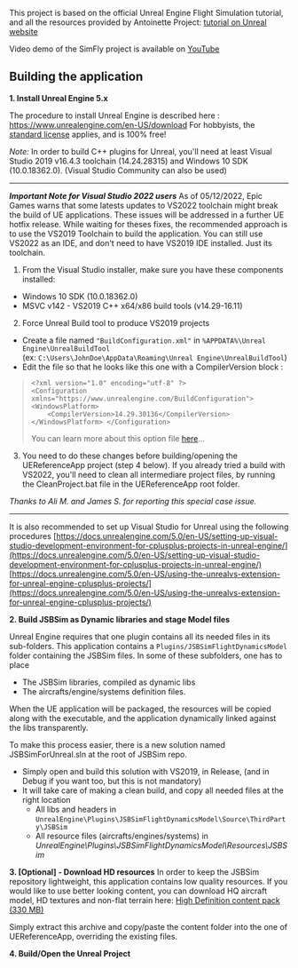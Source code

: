 This project is based on the official Unreal Engine Flight Simulation tutorial, and all the resources provided by Antoinette Project: [tutorial on Unreal website](https://dev.epicgames.com/community/learning/tutorials/mmL/unreal-engine-a-diy-flight-simulator-tutorial)

Video demo of the SimFly project is available on [YouTube](https://youtu.be/y_uYnDoa1Cc)

## Building the application

**1. Install Unreal Engine 5.x**

The procedure to install Unreal Engine is described here : https://www.unrealengine.com/en-US/download
For hobbyists, the [standard license](https://www.unrealengine.com/en-US/license) applies, and is 100% free!

_Note:_ In order to build C++ plugins for Unreal, you'll need at least Visual Studio 2019 v16.4.3 toolchain (14.24.28315) and Windows 10 SDK (10.0.18362.0). (Visual Studio Community can also be used)

---

**_Important Note for Visual Studio 2022 users_**
As of 05/12/2022, Epic Games warns that some latests updates to VS2022 toolchain might break the build of UE applications. These issues will be addressed in a further UE hotfix release. While waiting for theses fixes, the recommended approach is to use the VS2019 Toolchain to build the application.
You can still use VS2022 as an IDE, and don't need to have VS2019 IDE installed. Just its toolchain.

1. From the Visual Studio installer, make sure you have these components installed:

- Windows 10 SDK (10.0.18362.0)
- MSVC v142 - VS2019 C++ x64/x86 build tools (v14.29-16.11)

2. Force Unreal Build tool to produce VS2019 projects

- Create a file named `"BuildConfiguration.xml"` in `%APPDATA%\Unreal Engine\UnrealBuildTool`  
   (ex: `C:\Users\JohnDoe\AppData\Roaming\Unreal Engine\UnrealBuildTool`)
- Edit the file so that he looks like this one with a CompilerVersion block :

>     <?xml version="1.0" encoding="utf-8" ?>
>     <Configuration xmlns="https://www.unrealengine.com/BuildConfiguration">
>     <WindowsPlatform>
>         <CompilerVersion>14.29.30136</CompilerVersion>
>     </WindowsPlatform> </Configuration>
>
> You can learn more about this option file [here](https://docs.unrealengine.com/4.27/en-US/ProductionPipelines/BuildTools/UnrealBuildTool/BuildConfiguration/)...

3. You need to do these changes before building/opening the UEReferenceApp project (step 4 below).
   If you already tried a build with VS2022, you'll need to clean all intermediare project files, by running the CleanProject.bat file in the UEReferenceApp root folder.

_Thanks to Ali M. and James S. for reporting this special case issue._

---

It is also recommended to set up Visual Studio for Unreal using the following procedures
[https://docs.unrealengine.com/5.0/en-US/setting-up-visual-studio-development-environment-for-cplusplus-projects-in-unreal-engine/](https://docs.unrealengine.com/5.0/en-US/setting-up-visual-studio-development-environment-for-cplusplus-projects-in-unreal-engine/)
[https://docs.unrealengine.com/5.0/en-US/using-the-unrealvs-extension-for-unreal-engine-cplusplus-projects/](https://docs.unrealengine.com/5.0/en-US/using-the-unrealvs-extension-for-unreal-engine-cplusplus-projects/)

**2. Build JSBSim as Dynamic libraries and stage Model files**

Unreal Engine requires that one plugin contains all its needed files in its sub-folders.
This application contains a `Plugins/JSBSimFlightDynamicsModel` folder containing the JSBSim files.
In some of these subfolders, one has to place

- The JSBSim libraries, compiled as dynamic libs
- The aircrafts/engine/systems definition files.

When the UE application will be packaged, the resources will be copied along with the executable, and the application dynamically linked against the libs transparently.

To make this process easier, there is a new solution named JSBSimForUnreal.sln at the root of JSBSim repo.

- Simply open and build this solution with VS2019, in Release, (and in Debug if you want too, but this is not mandatory)
- It will take care of making a clean build, and copy all needed files at the right location
  - All libs and headers in `UnrealEngine\Plugins\JSBSimFlightDynamicsModel\Source\ThirdParty\JSBSim`
  - All resource files (aircrafts/engines/systems) in _UnrealEngine\Plugins\JSBSimFlightDynamicsModel\Resources\JSBSim_

**3. [Optional] - Download HD resources**
In order to keep the JSBSim repository lightweight, this application contains low quality resources.
If you would like to use better looking content, you can download HQ aircraft model, HD textures and non-flat terrain here:
[High Definition content pack (330 MB)](https://epicgames.box.com/s/93mupzix8qieu51v209ockq68heuxgwj)

Simply extract this archive and copy/paste the content folder into the one of UEReferenceApp, overriding the existing files.

**4. Build/Open the Unreal Project**
